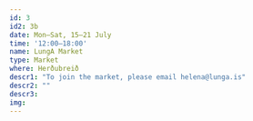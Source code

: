 ```yaml
---
id: 3
id2: 3b
date: Mon–Sat, 15–21 July
time: '12:00–18:00'
name: LungA Market
type: Market
where: Herðubreið
descr1: "To join the market, please email helena@lunga.is"
descr2: ""
descr3: 
img: 
---
```


